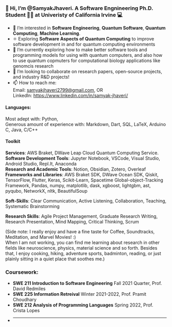 ### 👋 Hi, I’m @SamyakJhaveri. A Software Engnineering Ph.D. Student 👨‍🎓 at Univeristy of California Irvine 💻
- 🔎 I’m interested in **Software Engineering**, **Quantum Software**, **Quantum Computing**, **Machine Learning**. 
- ⚛️ Exploring **Software Aspects of Quantum Computing** to improve software development in and for quantum computing environments
- 🌱 I’m currently exploring how to make better software tools and programming models for using with quantum computers, and also how to use quantum copmuters for computational biology applications like genomcis research
- 🤝 I’m looking to collaborate on research papers, open-source projects, and industry R&D projects!
- 📫 How to reach me: <br> Email: samyakjhaveri2799@gmail.com, OR <br> 
LinkedIn: https://www.linkedin.com/in/samyak-jhaveri/

#### Languages: <br>
 Most adept with: Python, <br>
 Generous amount of experience with: Markdown, Dart, SQL, LaTeX, Arduino C, Java, C/C++

#### Toolkit <br>
**Services**: AWS Braket, DWave Leap Cloud Quantum Computing Service. <br>
**Software Development Tools**: Jupyter Notebook, VSCode, Visual Studio, Android Studio, Repl.It, Anaconda <br>
**Research and Academic Tools**: Notion, Obsidian, Zotero, Overleaf <br>
**Frameworks and Libraries**: AWS Braket SDK, DWave Ocean SDK, Qiskit, TensorFlow, Flutter, Keras, Scikit-Learn, Spacetime Global-object-Tracking Framework, Pandas, numpy, matplotlib, dask, xgboost, lightgbm, ast, pyqubo, NetworkX, nltk, BeautifulSoup <br>

**Soft-Skills**: Clear Communication, Active Listening, Collaboration, Teaching, Systematic Brainstorming <br>

**Research Skills**: Agile Project Management, Graduate Research Writing, Research Presentation, Mind Mapping, Critical Thinking, Scrum 


(Side note: I really enjoy and have a fine taste for Coffee, Soundtracks, Meditation, and Marvel Movies! :) <br>
When I am not working, you can find me learning about research in other fields like neuroscience, physics, material science and so forth. Besides that, I enjoy cooking, hiking, adventure sports, badminton, reading, or just plainly sitting in a quiet place that soothes me.)

### Coursework:
- **SWE 211 Introduction to Software Engineering** Fall 2021 Quarter, Prof. David Redmiles
- **SWE 225 Information Retreival** Winter 2021-2022, Prof. Pramit Choudhary
- **SWE 212 Analysis of Programming Languages** Spring 2022, Prof. Crista Lopes
- ** **

<!---
SamyakJhaveri/SamyakJhaveri is a ✨ special ✨ repository because its `README.md` (this file) appears on your GitHub profile.
You can click the Preview link to take a look at your changes.
--->


